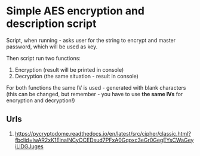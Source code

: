 # Simple AES encryption and description script

Script, when running - asks user for the string to encrypt and master password, which will be used as key.  

Then script run two functions:  
1. Encryption (result will be printed in console)  
2. Decryption (the same situation - result in console)

For both functions the same IV is used - generated with blank characters (this can be changed, but remember - you have to use **the same IVs** for encryption and decryption!)

## Urls
1. https://pycryptodome.readthedocs.io/en/latest/src/cipher/classic.html?fbclid=IwAR2xK1EinalNCyOCEDsud7PFxA0Gqpxc3eGr0GegEYsCWaGeyiLlDGJuges
